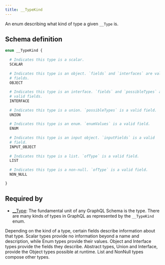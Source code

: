 ```yaml
---
title: __TypeKind
---
```


An enum describing what kind of type a given `__Type` is.

## Schema definition
```graphql
enum __TypeKind {
  
  # Indicates this type is a scalar.
  SCALAR
  
  # Indicates this type is an object. `fields` and `interfaces` are valid
  # fields.
  OBJECT
  
  # Indicates this type is an interface. `fields` and `possibleTypes` are
  # valid fields.
  INTERFACE
  
  # Indicates this type is a union. `possibleTypes` is a valid field.
  UNION
  
  # Indicates this type is an enum. `enumValues` is a valid field.
  ENUM
  
  # Indicates this type is an input object. `inputFields` is a valid
  # field.
  INPUT_OBJECT
  
  # Indicates this type is a list. `ofType` is a valid field.
  LIST
  
  # Indicates this type is a non-null. `ofType` is a valid field.
  NON_NULL

}
```

## Required by
* [__Type](graphql/schema/__type.md): The fundamental unit of any GraphQL Schema is the type. There are many kinds of types in GraphQL as represented by the `__TypeKind` enum.

Depending on the kind of a type, certain fields describe information about that type. Scalar types provide no information beyond a name and description, while Enum types provide their values. Object and Interface types provide the fields they describe. Abstract types, Union and Interface, provide the Object types possible at runtime. List and NonNull types compose other types.
